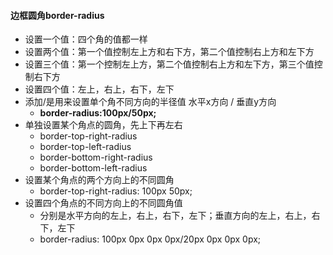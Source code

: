 #### 边框圆角border-radius

- 设置一个值：四个角的值都一样
- 设置两个值：第一个值控制左上方和右下方，第二个值控制右上方和左下方
- 设置三个值：第一个控制左上方，第二个值控制右上方和左下方，第三个值控制右下方
- 设置四个值：左上，右上，右下，左下
- 添加/是用来设置单个角不同方向的半径值  水平x方向 / 垂直y方向
  - **border-radius:100px/50px;**
- 单独设置某个角点的圆角，先上下再左右
  - border-top-right-radius
  - border-top-left-radius
  - border-bottom-right-radius
  - border-bottom-left-radius
- 设置某个角点的两个方向上的不同圆角
  - border-top-right-radius: 100px 50px;
- 设置四个角点的不同方向上的不同圆角值
  - 分别是水平方向的左上，右上，右下，左下；垂直方向的左上，右上，右下，左下
  - border-radius: 100px  0px  0px 0px/20px 0px 0px 0px;

 